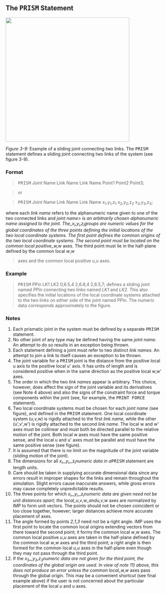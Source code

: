 ## The <tt>PRISM</tt> Statement ##
<img src='http://impsim.googlecode.com/svn/wiki/images/Manual_figure_ch3_9.2.png' height='400px' />

_Figure 3-9:_ Example of a sliding joint connecting two links.  The <tt>PRISM</tt> statement defines a sliding joint connecting two links of the system (see figure 3-9).

### Format ###
> <tt>PRISM</tt> Joint Name Link Name Link Name Point1 Point2 Point3;

> or

> <tt>PRISM</tt> Joint Name Link Name Link Name x<sub>1</sub>,y<sub>1</sub>,z<sub>1</sub> x<sub>2</sub>,y<sub>2</sub>,z<sub>2</sub> x<sub>3</sub>,y<sub>3</sub>,z<sub>3</sub>;

where each _link name_ refers to the alphanumeric name given to one of the two connected links and _joint name> is an arbitrarily chosen alphanumeric name assigned to the joint.  The_x<sub>i</sub>_,_y<sub>i</sub>_,_z<sub>i</sub>_groups are
numeric values for the global coordinates of the three points defining the initial locations of the
two local coordinate systems.  The first point defines the common origins of the two local coordinate systems.  The second point must be located on the common local positive_w_,_<i>w</i> axes.  The third point must lie in the half-plane defined by the common local _w_,<i>w</i>
> axes and the common local positive _u_,<i>u</i> axes.

### Example ###
> <tt>PRISM</tt> PPin LK1 LK2 0,6.5,4 2,6.8,4  2,6.5,7;
defines a sliding joint named _PPin_ connecting two links named _LK1_ and _LK2_.  This also specifies the initial locations of the local coordinate systems attached to the two links on either side of the joint named PPin.  The numeric data
corresponds approximately to the figure.

### Notes ###

  1. Each prismatic joint in the system must be defined by a separate <tt>PRISM</tt> statement.
  1. No other joint of any type may be defined having the same _joint name_. An attempt to do so results in an exception being thrown.
  1. Each statement defining a joint must refer to two distinct _link names_. An attempt to join a link to itself causes an exception to be thrown.
  1. The joint variable for a <tt>PRISM</tt> joint is the distance from the positive local u axis to the positive local u' axis. It has units of length and is considered positive when in the same direction as the positive local w,w' axes.
  1. The order in which the two _link names_ appear is arbitrary. This choice, however, does affect the sign of the joint variable and its derivatives (see Note 4 above) and also the signs of the constraint force and torque components within the joint (see, for example, the <tt>PRINT FORCE</tt> statement).
  1. Two local coordinate systems must be chosen for each _joint name_ (see figure), and defined in the <tt>PRISM</tt> statement. One local coordinate system (u,v,w) is rigidly attached to the first _link name_, while the other (u',v',w') is rigidly attached to the second _link name_. The local w and w' axes must be collinear and must both be directed parallel to the relative motion of the joint. Both local w axes must have the same positive sense, and the local u and u' axes must be parallel and must have the same positive sense (see figure).
  1. It is assumed that there is no limit on the magnitude of the joint variable (sliding motion of the joint).
  1. The dimensions for all _x_<sub>i</sub>_,_y<sub>i</sub>_,_z<sub>i</sub>_numeric data in a_<tt>PRISM</tt> statement are length units.
  1. Care should be taken in supplying accurate dimensional data since any errors result in improper shapes for the links and remain throughout the simulation. Slight errors cause inaccurate answers, while gross errors may cause completely unpredictable results.
  1. The three points for which _x_<sub>i</sub>_,_y<sub>i</sub>_,_z<sub>i</sub>_numeric data are given need not be unit distances apart; the local_u_,_v_,_w_and_<i>u</i>,<i>v</i>,<i>w</i> axes are normalized by IMP to form unit vectors. The points should not be chosen coincident or too close together, however; larger distances achieve more accurate placement of axes.
  1. The angle formed by points _2_,_1_,_3_ need not be a right angle. IMP uses the first point to locate the common local origins extending vectors from there toward the second point; it forms the common local _w_,<i>w</i> axes. The common local positive _u_,<i>u</i> axes are taken in the half-plane defined by the common local _w_,<i>w</i> axes and the third point; a right angle is then formed for the common local _u_,<i>u</i> axes in the half-plane even though they may not pass through the third point.
  1. If the _x_<sub>3</sub>_,_y<sub>3</sub>_,_z<sub>3</sub>_numeric data are not given for the third point, the coordinates of the global origin are used. In view of note 11) above, this does not produce an error unless the common local_w_,_<i>w</i> axes pass through the global origin. This may be a convenient shortcut (see final example above) if the user is not concerned about the particular placement of the local _u_ and <i>u</i> axes.
